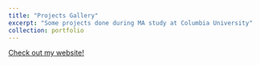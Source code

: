 ```yaml
---
title: "Projects Gallery"
excerpt: "Some projects done during MA study at Columbia University"
collection: portfolio
---
```


<!-- This is an item in your portfolio. It can be have images or nice text. If you name the file .md, it will be parsed as markdown. If you name the file .html, it will be parsed as HTML. -->
[Check out my website!](https://librautoo.github.io/Projects_Gallary/)